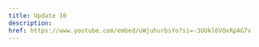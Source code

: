 ```yaml
---
title: Update 10
description: 
href: https://www.youtube.com/embed/uWjuhurbsYo?si=-3UUkl6VOxRpAG7v
---
```

